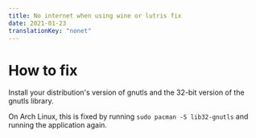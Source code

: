 ```yaml
---
title: No internet when using wine or lutris fix
date: 2021-01-23
translationKey: "nonet"
---
```


# How to fix

Install your distribution's version of gnutls and the 32-bit version of the gnutls library.

On Arch Linux, this is fixed by running `sudo pacman -S lib32-gnutls` and running the application again.
